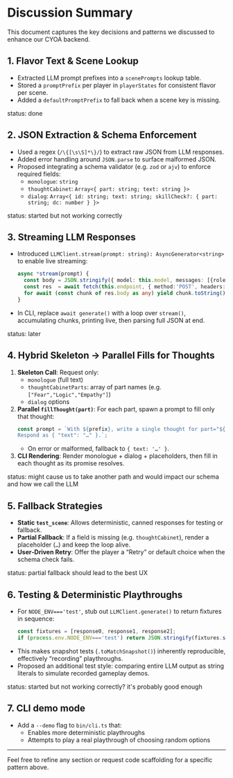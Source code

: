 # Discussion Summary

This document captures the key decisions and patterns we discussed to enhance our CYOA backend.

## 1. Flavor Text & Scene Lookup
- Extracted LLM prompt prefixes into a `scenePrompts` lookup table.
- Stored a `promptPrefix` per player in `playerStates` for consistent flavor per scene.
- Added a `defaultPromptPrefix` to fall back when a scene key is missing.

status: done 

## 2. JSON Extraction & Schema Enforcement
- Used a regex (`/\{[\s\S]*\}/`) to extract raw JSON from LLM responses.
- Added error handling around `JSON.parse` to surface malformed JSON.
- Proposed integrating a schema validator (e.g. `zod` or `ajv`) to enforce required fields:
  - `monologue`: `string`
  - `thoughtCabinet`: `Array<{ part: string; text: string }>`
  - `dialog`: `Array<{ id: string; text: string; skillCheck?: { part: string; dc: number } }>`

status: started but not working correctly

## 3. Streaming LLM Responses
- Introduced `LLMClient.stream(prompt: string): AsyncGenerator<string>` to enable live streaming:
  ```ts
  async *stream(prompt) {
    const body = JSON.stringify({ model: this.model, messages: [{role:'user',content:prompt}], stream:true, temperature:0 });
    const res  = await fetch(this.endpoint, { method:'POST', headers:this.headers, body });
    for await (const chunk of res.body as any) yield chunk.toString();
  }
  ```
- In CLI, replace `await generate()` with a loop over `stream()`, accumulating chunks, printing live, then parsing full JSON at end.

status: later

## 4. Hybrid Skeleton → Parallel Fills for Thoughts
1. **Skeleton Call**: Request only:
   - `monologue` (full text)
   - `thoughtCabinetParts`: array of part names (e.g. `["Fear","Logic","Empathy"]`)
   - `dialog` options
2. **Parallel `fillThought(part)`**: For each part, spawn a prompt to fill only that thought:
   ```ts
   const prompt = `With ${prefix}, write a single thought for part="${part}".
   Respond as { "text": "…" }.`;
   ```
   - On error or malformed, fallback to `{ text: '…' }`.
3. **CLI Rendering**: Render monologue + dialog + placeholders, then fill in each thought as its promise resolves.

status: might cause us to take another path and would impact our schema and how we call the LLM

## 5. Fallback Strategies
- **Static `test_scene`**: Allows deterministic, canned responses for testing or fallback.
- **Partial Fallback**: If a field is missing (e.g. `thoughtCabinet`), render a placeholder (`…`) and keep the loop alive.
- **User‑Driven Retry**: Offer the player a “Retry” or default choice when the schema check fails.

status: partial fallback should lead to the best UX

## 6. Testing & Deterministic Playthroughs
- For `NODE_ENV==='test'`, stub out `LLMClient.generate()` to return fixtures in sequence:
  ```ts
  const fixtures = [response0, response1, response2];
  if (process.env.NODE_ENV==='test') return JSON.stringify(fixtures.shift());
  ```
- This makes snapshot tests (`.toMatchSnapshot()`) inherently reproducible, effectively “recording” playthroughs.
- Proposed an additional test style: comparing entire LLM output as string literals to simulate recorded gameplay demos.

status: started but not working correctly? it's probably good enough

## 7. CLI demo mode

- Add a `--demo` flag to `bin/cli.ts` that:
  - Enables more deterministic playthroughs
  - Attempts to play a real playthrough of choosing random options

---
Feel free to refine any section or request code scaffolding for a specific pattern above.
